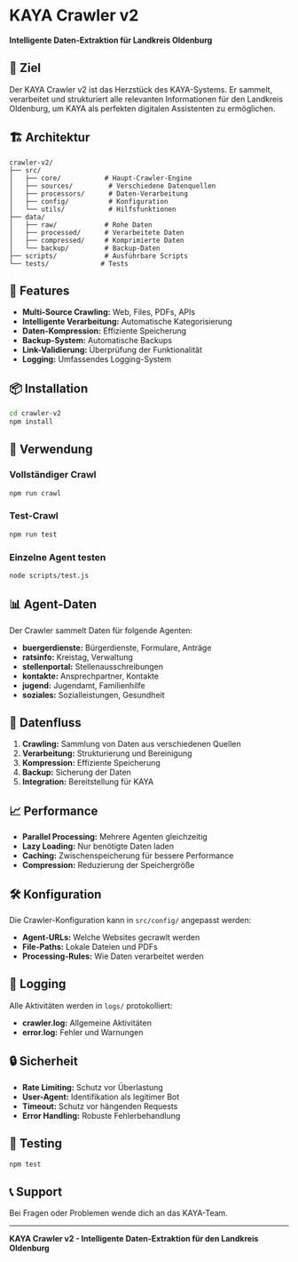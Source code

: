 # KAYA Crawler v2

**Intelligente Daten-Extraktion für Landkreis Oldenburg**

## 🎯 Ziel

Der KAYA Crawler v2 ist das Herzstück des KAYA-Systems. Er sammelt, verarbeitet und strukturiert alle relevanten Informationen für den Landkreis Oldenburg, um KAYA als perfekten digitalen Assistenten zu ermöglichen.

## 🏗️ Architektur

```
crawler-v2/
├── src/
│   ├── core/           # Haupt-Crawler-Engine
│   ├── sources/         # Verschiedene Datenquellen
│   ├── processors/      # Daten-Verarbeitung
│   ├── config/          # Konfiguration
│   └── utils/           # Hilfsfunktionen
├── data/
│   ├── raw/            # Rohe Daten
│   ├── processed/      # Verarbeitete Daten
│   ├── compressed/     # Komprimierte Daten
│   └── backup/         # Backup-Daten
├── scripts/            # Ausführbare Scripts
└── tests/             # Tests
```

## 🚀 Features

- **Multi-Source Crawling:** Web, Files, PDFs, APIs
- **Intelligente Verarbeitung:** Automatische Kategorisierung
- **Daten-Kompression:** Effiziente Speicherung
- **Backup-System:** Automatische Backups
- **Link-Validierung:** Überprüfung der Funktionalität
- **Logging:** Umfassendes Logging-System

## 📦 Installation

```bash
cd crawler-v2
npm install
```

## 🔧 Verwendung

### Vollständiger Crawl
```bash
npm run crawl
```

### Test-Crawl
```bash
npm run test
```

### Einzelne Agent testen
```bash
node scripts/test.js
```

## 📊 Agent-Daten

Der Crawler sammelt Daten für folgende Agenten:

- **buergerdienste:** Bürgerdienste, Formulare, Anträge
- **ratsinfo:** Kreistag, Verwaltung
- **stellenportal:** Stellenausschreibungen
- **kontakte:** Ansprechpartner, Kontakte
- **jugend:** Jugendamt, Familienhilfe
- **soziales:** Sozialleistungen, Gesundheit

## 🔄 Datenfluss

1. **Crawling:** Sammlung von Daten aus verschiedenen Quellen
2. **Verarbeitung:** Strukturierung und Bereinigung
3. **Kompression:** Effiziente Speicherung
4. **Backup:** Sicherung der Daten
5. **Integration:** Bereitstellung für KAYA

## 📈 Performance

- **Parallel Processing:** Mehrere Agenten gleichzeitig
- **Lazy Loading:** Nur benötigte Daten laden
- **Caching:** Zwischenspeicherung für bessere Performance
- **Compression:** Reduzierung der Speichergröße

## 🛠️ Konfiguration

Die Crawler-Konfiguration kann in `src/config/` angepasst werden:

- **Agent-URLs:** Welche Websites gecrawlt werden
- **File-Paths:** Lokale Dateien und PDFs
- **Processing-Rules:** Wie Daten verarbeitet werden

## 📝 Logging

Alle Aktivitäten werden in `logs/` protokolliert:

- **crawler.log:** Allgemeine Aktivitäten
- **error.log:** Fehler und Warnungen

## 🔒 Sicherheit

- **Rate Limiting:** Schutz vor Überlastung
- **User-Agent:** Identifikation als legitimer Bot
- **Timeout:** Schutz vor hängenden Requests
- **Error Handling:** Robuste Fehlerbehandlung

## 🧪 Testing

```bash
npm test
```

## 📞 Support

Bei Fragen oder Problemen wende dich an das KAYA-Team.

---

**KAYA Crawler v2 - Intelligente Daten-Extraktion für den Landkreis Oldenburg**
